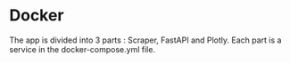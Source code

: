 # Docker

The app is divided into 3 parts : Scraper, FastAPI and Plotly. Each part is a service in the docker-compose.yml file.

